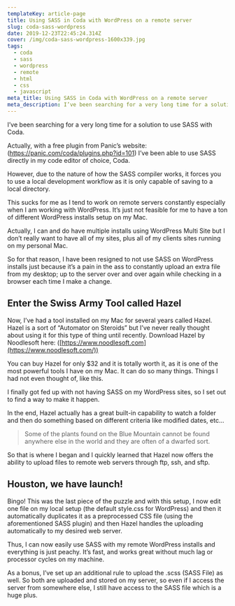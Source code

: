 ```yaml
---
templateKey: article-page
title: Using SASS in Coda with WordPress on a remote server
slug: coda-sass-wordpress
date: 2019-12-23T22:45:24.314Z
cover: /img/coda-sass-wordpress-1600x339.jpg
tags:
  - coda
  - sass
  - wordpress
  - remote
  - html
  - css
  - javascript
meta_title: Using SASS in Coda with WordPress on a remote server
meta_description: I’ve been searching for a very long time for a solution to use SASS with Coda.
---
```


I’ve been searching for a very long time for a solution to use SASS with Coda.

Actually, with a free plugin from Panic’s website: (<https://panic.com/coda/plugins.php?id=101>) I’ve been able to use SASS directly in my code editor of choice, Coda.

However, due to the nature of how the SASS compiler works, it forces you to use a local development workflow as it is only capable of saving to a local directory.

This sucks for me as I tend to work on remote servers constantly especially when I am working with WordPress. It’s just not feasible for me to have a ton of different WordPress installs setup on my Mac.

Actually, I can and do have multiple installs using WordPress Multi Site but I don’t really want to have all of my sites, plus all of my clients sites running on my personal Mac.

So for that reason, I have been resigned to not use SASS on WordPress installs just because it’s a pain in the ass to constantly upload an extra file from my desktop; up to the server over and over again while checking in a browser each time I make a change.

## Enter the Swiss Army Tool called Hazel

Now, I’ve had a tool installed on my Mac for several years called Hazel. Hazel is a sort of “Automator on Steroids” but I’ve never really thought about using it for this type of thing until recently. Download Hazel by Noodlesoft here: ([https://www.noodlesoft.com](https://www.noodlesoft.com/))

You can buy Hazel for only $32 and it is totally worth it, as it is one of the most powerful tools I have on my Mac. It can do so many things. Things I had not even thought of, like this.

I finally got fed up with not having SASS on my WordPress sites, so I set out to find a way to make it happen.

In the end, Hazel actually has a great built-in capability to watch a folder and then do something based on different criteria like modified dates, etc…

> Some of the plants found on the Blue Mountain cannot be found anywhere else in the world and they are often of a dwarfed sort.

So that is where I began and I quickly learned that Hazel now offers the ability to upload files to remote web servers through ftp, ssh, and sftp.

## Houston, we have launch!

Bingo! This was the last piece of the puzzle and with this setup, I now edit one file on my local setup (the default style.css for WordPress) and then it automatically duplicates it as a preprocessed CSS file (using the aforementioned SASS plugin) and then Hazel handles the uploading automatically to my desired web server.

Thus, I can now easily use SASS with my remote WordPress installs and everything is just peachy. It’s fast, and works great without much lag or processor cycles on my machine.

As a bonus, I’ve set up an additional rule to upload the .scss (SASS File) as well. So both are uploaded and stored on my server, so even if I access the server from somewhere else, I still have access to the SASS file which is a huge plus.
